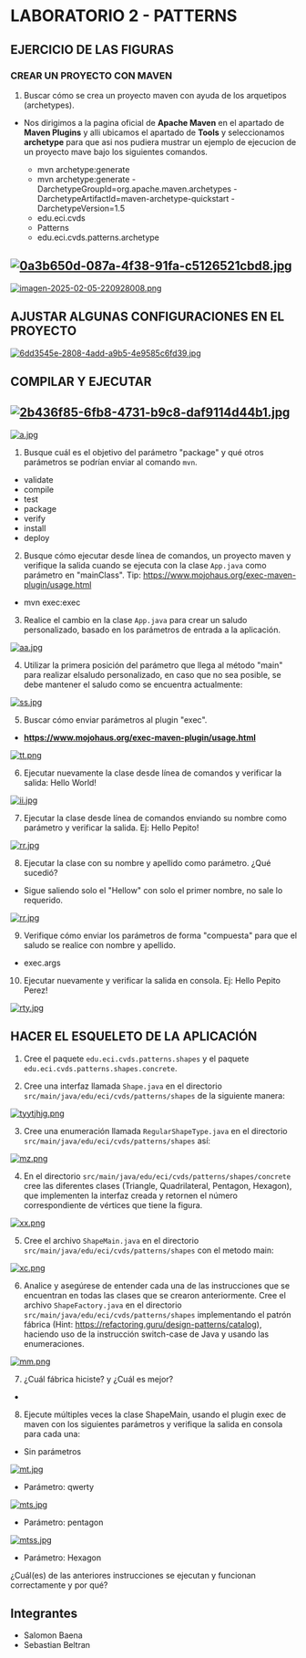 # LABORATORIO 2 - PATTERNS

## EJERCICIO DE LAS FIGURAS
### CREAR UN PROYECTO CON MAVEN
1. Buscar cómo se crea un proyecto maven con ayuda de los arquetipos (archetypes).

- Nos dirigimos a la pagina oficial de **Apache Maven** en el apartado de **Maven Plugins** y alli ubicamos el apartado de **Tools** y seleccionamos **archetype** para que asi nos pudiera mustrar un ejemplo de ejecucion de un proyecto mave bajo los siguientes comandos.

  - mvn archetype:generate
  - mvn archetype:generate -DarchetypeGroupId=org.apache.maven.archetypes -DarchetypeArtifactId=maven-archetype-quickstart -DarchetypeVersion=1.5
  - edu.eci.cvds
  - Patterns
  - edu.eci.cvds.patterns.archetype

[![0a3b650d-087a-4f38-91fa-c5126521cbd8.jpg](https://i.postimg.cc/BQpHvH5K/0a3b650d-087a-4f38-91fa-c5126521cbd8.jpg)](https://postimg.cc/nCsCRsPF)
-------------------------------------------------------------------------
[![imagen-2025-02-05-220928008.png](https://i.postimg.cc/ZRP0MzVd/imagen-2025-02-05-220928008.png)](https://postimg.cc/qhRkNSfJ)

## AJUSTAR ALGUNAS CONFIGURACIONES EN EL PROYECTO

[![6dd3545e-2808-4add-a9b5-4e9585c6fd39.jpg](https://i.postimg.cc/cJBSq1G0/6dd3545e-2808-4add-a9b5-4e9585c6fd39.jpg)](https://postimg.cc/R3h8KB0D)

## COMPILAR Y EJECUTAR

[![2b436f85-6fb8-4731-b9c8-daf9114d44b1.jpg](https://i.postimg.cc/2yMpdVhF/2b436f85-6fb8-4731-b9c8-daf9114d44b1.jpg)](https://postimg.cc/FkynNFP7)
-------------------------------------------------------------------------------

[![a.jpg](https://i.postimg.cc/0ypgm5QD/a.jpg)](https://postimg.cc/w1TbYpDj)

1. Busque cuál es el objetivo del parámetro "package" y qué otros parámetros se podrían enviar al comando `mvn`.

 - validate
 - compile
 - test
 - package
 - verify
 - install
 - deploy

2. Busque cómo ejecutar desde línea de comandos, un proyecto maven y verifique la salida cuando se ejecuta con la clase `App.java` como parámetro en "mainClass". Tip: https://www.mojohaus.org/exec-maven-plugin/usage.html

 - mvn exec:exec

3. Realice el cambio en la clase `App.java` para crear un saludo personalizado, basado en los parámetros de entrada a la aplicación. 

[![aa.jpg](https://i.postimg.cc/vmfWbj0Q/aa.jpg)](https://postimg.cc/2qjqxHpJ)

4. Utilizar la primera posición del parámetro que llega al método "main" para realizar elsaludo personalizado, en caso que no sea posible, se debe mantener el saludo como se encuentra actualmente:

[![ss.jpg](https://i.postimg.cc/d19rTCMp/ss.jpg)](https://postimg.cc/34ddsdxF)

5. Buscar cómo enviar parámetros al plugin "exec".

 - **https://www.mojohaus.org/exec-maven-plugin/usage.html**

 [![tt.png](https://i.postimg.cc/hjMQGqTq/tt.png)](https://postimg.cc/622pHgMH)

6. Ejecutar nuevamente la clase desde línea de comandos y verificar la salida: Hello World!

[![ii.jpg](https://i.postimg.cc/4Nj7yP7n/ii.jpg)](https://postimg.cc/6yL51dhN)

7. Ejecutar la clase desde línea de comandos enviando su nombre como parámetro y verificar la salida. Ej: Hello Pepito!

[![rr.jpg](https://i.postimg.cc/BbYFmGnC/rr.jpg)](https://postimg.cc/64ZTQgR7)

8. Ejecutar la clase con su nombre y apellido como parámetro. ¿Qué sucedió?

 - Sigue saliendo solo el "Hellow" con solo el primer nombre, no sale lo requerido.

[![rr.jpg](https://i.postimg.cc/BbYFmGnC/rr.jpg)](https://postimg.cc/64ZTQgR7)

9. Verifique cómo enviar los parámetros de forma "compuesta" para que el saludo se realice con nombre y apellido.

 - exec.args

10. Ejecutar nuevamente y verificar la salida en consola. Ej: Hello Pepito Perez!

[![rty.jpg](https://i.postimg.cc/jSrxBFn6/rty.jpg)](https://postimg.cc/dL4cynBD)

## HACER EL ESQUELETO DE LA APLICACIÓN

1. Cree el paquete `edu.eci.cvds.patterns.shapes` y el paquete `edu.eci.cvds.patterns.shapes.concrete`.



2. Cree una interfaz llamada `Shape.java` en el directorio `src/main/java/edu/eci/cvds/patterns/shapes` de la siguiente manera:

[![tyytjhjg.png](https://i.postimg.cc/26V3C9dH/tyytjhjg.png)](https://postimg.cc/wyY9VVGJ) 

3. Cree una enumeración llamada `RegularShapeType.java` en el directorio `src/main/java/edu/eci/cvds/patterns/shapes` así:

[![mz.png](https://i.postimg.cc/NMHYN3kw/mz.png)](https://postimg.cc/S2kwRtPZ)

4. En el directorio `src/main/java/edu/eci/cvds/patterns/shapes/concrete` cree las diferentes clases (Triangle, Quadrilateral, Pentagon, Hexagon), que implementen la interfaz creada y retornen el número correspondiente de vértices que tiene la figura. 

[![xx.png](https://i.postimg.cc/MKs4Qs10/xx.png)](https://postimg.cc/hfdpF1yh)

5. Cree el archivo `ShapeMain.java` en el directorio `src/main/java/edu/eci/cvds/patterns/shapes` con el metodo main:

[![xc.png](https://i.postimg.cc/d1BnK1BR/xc.png)](https://postimg.cc/TLKnVTBh)

6. Analice y asegúrese de entender cada una de las instrucciones que se encuentran en todas las clases que se crearon anteriormente. Cree el archivo `ShapeFactory.java` en el directorio `src/main/java/edu/eci/cvds/patterns/shapes` implementando el patrón fábrica (Hint: https://refactoring.guru/design-patterns/catalog), haciendo uso de la instrucción switch-case de Java y usando las enumeraciones.

[![mm.png](https://i.postimg.cc/ZqmrKm0w/mm.png)](https://postimg.cc/K19KJdPT)

7. ¿Cuál fábrica hiciste? y ¿Cuál es mejor?

 - 

8. Ejecute múltiples veces la clase ShapeMain, usando el plugin exec de maven con los siguientes parámetros y verifique la salida en consola para cada una:
- Sin parámetros

[![mt.jpg](https://i.postimg.cc/NGbYdk1F/mt.jpg)](https://postimg.cc/K4KdzLph)

- Parámetro: qwerty

[![mts.jpg](https://i.postimg.cc/s2Pbv3mx/mts.jpg)](https://postimg.cc/B86mz9df)

- Parámetro: pentagon

[![mtss.jpg](https://i.postimg.cc/prrSGzH5/mtss.jpg)](https://postimg.cc/7JvXbCbq)

- Parámetro: Hexagon

¿Cuál(es) de las anteriores instrucciones se ejecutan y funcionan correctamente y por qué?

## Integrantes

 - Salomon Baena
 - Sebastian Beltran 
 
